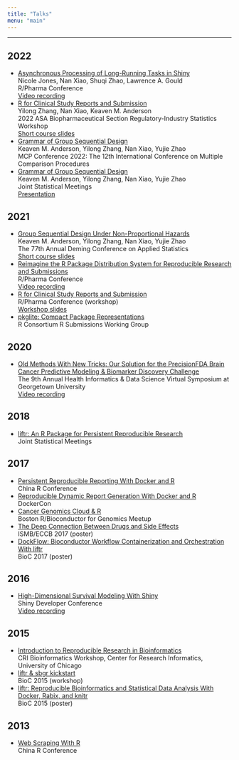 ```yaml
---
title: "Talks"
menu: "main"
---
```


*  *  *  *

## 2022

- [Asynchronous Processing of Long-Running Tasks in Shiny](https://rinpharma.com/publication/rinpharma_290/)\
  Nicole Jones, Nan Xiao, Shuqi Zhao, Lawrence A. Gould\
  R/Pharma Conference\
  [Video recording](https://www.youtube.com/watch?v=G1JVt0m9qOo)
- [R for Clinical Study Reports and Submission](https://ww2.amstat.org/meetings/biop/2022/shortcourses.cfm)\
  Yilong Zhang, Nan Xiao, Keaven M. Anderson\
  2022 ASA Biopharmaceutical Section Regulatory-Industry Statistics Workshop\
  [Short course slides](https://r4csr.org/slides/fda-workshop-slides.html)
- [Grammar of Group Sequential Design](https://keaven.github.io/talks/grammar-of-gsd-bremen/)\
  Keaven M. Anderson, Yilong Zhang, Nan Xiao, Yujie Zhao\
  MCP Conference 2022: The 12th International Conference on Multiple Comparison Procedures
- [Grammar of Group Sequential Design](https://keaven.github.io/talks/grammar-of-gsd-bremen/)\
  Keaven M. Anderson, Yilong Zhang, Nan Xiao, Yujie Zhao\
  Joint Statistical Meetings\
  [Presentation](https://ww2.amstat.org/cgi-bin/fileviewer.cfm?filename=AbstractPresentations%5Cjsm2022presentations%5C320465%2Epdf&Outputfile=320465)

## 2021

- [Group Sequential Design Under Non-Proportional Hazards](https://keaven.github.io/gsd-deming/)\
  Keaven M. Anderson, Yilong Zhang, Nan Xiao, Yujie Zhao\
  The 77th Annual Deming Conference on Applied Statistics\
  [Short course slides](https://keaven.github.io/gsd-deming/slides/)
- [Reimagine the R Package Distribution System for Reproducible Research and Submissions](https://nanx.me/talks/reimagine-rpkgs/)\
  R/Pharma Conference\
  [Video recording](https://www.youtube.com/watch?v=uqe8mFvOjUA)
- [R for Clinical Study Reports and Submission](https://r4csr.org/)\
  R/Pharma Conference (workshop)\
  [Workshop slides](https://r4csr.org/slides/workshop-slides.html)
- [pkglite: Compact Package Representations](https://nanx.me/talks/pkglite-r-consortium/)\
  R Consortium R Submissions Working Group

## 2020

- [Old Methods With New Tricks: Our Solution for the PrecisionFDA Brain Cancer Predictive Modeling & Biomarker Discovery Challenge](https://nanx.me/talks/icbi-symposium-precisionfda-nanxiao.pdf)\
  The 9th Annual Health Informatics & Data Science Virtual Symposium at Georgetown University\
  [Video recording](https://vimeo.com/645442190)

## 2018

- [liftr: An R Package for Persistent Reproducible Research](https://nanx.me/talks/jsm2018-liftr-nanxiao.pdf)\
  Joint Statistical Meetings

## 2017

- [Persistent Reproducible Reporting With Docker and R](https://nanx.me/talks/chinar2017-liftr-nanxiao.pdf)\
  China R Conference
- [Reproducible Dynamic Report Generation With Docker and R](https://nanx.me/talks/dockercon2017-liftr-nanxiao.pdf)\
  DockerCon
- [Cancer Genomics Cloud & R](https://nanx.me/talks/bioc-meetup-cgc-170112.pdf)\
  Boston R/Bioconductor for Genomics Meetup
- [The Deep Connection Between Drugs and Side Effects](https://nanx.me/posters/deep-drug-adr-poster-iscb.pdf)\
  ISMB/ECCB 2017 (poster)
- [DockFlow: Bioconductor Workflow Containerization and Orchestration With liftr](https://nanx.me/posters/dockflow-poster-bioc2017.pdf)\
  BioC 2017 (poster)

## 2016

- [High-Dimensional Survival Modeling With Shiny](https://nanx.me/talks/shinydevcon2016-lightning-nanxiao.pdf)\
  Shiny Developer Conference\
  [Video recording](https://posit.co/resources/videos/survival-modeling/)

## 2015

- [Introduction to Reproducible Research in Bioinformatics](https://nanx.me/talks/cri2015-reproducible-research-nanxiao.pdf)\
  CRI Bioinformatics Workshop, Center for Research Informatics, University of Chicago
- [liftr & sbgr kickstart](https://www.bioconductor.org/help/course-materials/2015/BioC2015/bioc2015-workshop-nanxiao.pdf)\
  BioC 2015 (workshop)
- [liftr: Reproducible Bioinformatics and Statistical Data Analysis With Docker, Rabix, and knitr](https://nanx.me/posters/liftr-poster-bioc2015.pdf)\
  BioC 2015 (poster)

## 2013

- [Web Scraping With R](https://nanx.me/talks/web-scraping-with-r-nanxiao.pdf)\
  China R Conference

<style>
.markdown ul {
  list-style: none;
  padding-left: 2.5ch;
  border-left: 1px solid var(--tw-prose-hr);
  margin-left: 3ch;
  line-height: 1.875rem;
}

.markdown ul li a {
  font-family: var(--tw-prose-font-sans-serif);
}

.markdown ul li a:first-child {
  font-weight: 500;
  font-size: 1.125rem;
}

.markdown ul li {
  color: var(--tw-prose-captions);
  font-size: 0.875rem;
}
</style>
